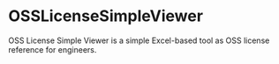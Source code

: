 # OSSLicenseSimpleViewer
OSS License Simple Viewer is a simple Excel-based tool as OSS license reference for engineers.
